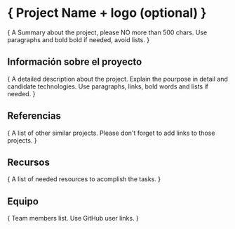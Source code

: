 # { Project Name + logo (optional) }

{ 
    A Summary about the project, please NO more than 500 chars.
    Use paragraphs and bold bold if needed, avoid lists.
}

## Información sobre el proyecto

{
    A detailed description about the project. 
    Explain the pourpose in detail and candidate technologies.
    Use paragraphs, links, bold words and lists if needed.
}

## Referencias

{
    A list of other similar projects.
    Please don't forget to add links to those projects.
}

## Recursos

{
    A list of needed resources to acomplish the tasks.
}

## Equipo

{
    Team members list.
    Use GitHub user links.
}

